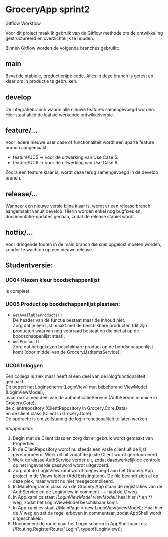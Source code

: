 # GroceryApp sprint2 

Gitflow Workflow

Voor dit project maak ik gebruik van de Gitflow methode om de ontwikkeling gestructureerd en overzichtelijk te houden.

Binnen Gitflow worden de volgende branches gebruikt:


## main
Bevat de stabiele, productierijpe code. Alles in deze branch is getest en klaar om in productie te gebruiken.


## develop
De integratiebranch waarin alle nieuwe features samengevoegd worden. Hier staat altijd de laatste werkende ontwikkelversie.


## feature/…
Voor iedere nieuwe user case of functionaliteit wordt een aparte feature branch aangemaakt.

- feature/UC5 → voor de uitwerking van Use Case 5.
- feature/UC6 → voor de uitwerking van Use Case 6.


Zodra een feature klaar is, wordt deze terug samengevoegd in de develop branch.


## release/…
Wanneer een nieuwe versie bijna klaar is, wordt er een release branch aangemaakt vanuit develop. Hierin worden enkel nog bugfixes en documentatie-updates gedaan, zodat de release stabiel wordt.


## hotfix/…
 Voor dringende fouten in de main branch die snel opgelost moeten worden, zonder te wachten op een nieuwe release.




## Studentversie:  
### UC04 Kiezen kleur boodschappenlijst  
Is compleet.

### UC05 Product op boodschappenlijst plaatsen:   
- `GetAvailableProducts()`  
	De header van de functie bestaat maar de inhoud niet.  
	Zorg dat je een lijst maakt met de beschikbare producten (dit zijn producten waarvan nog voorraad bestaat en die niet al op de boodschappenlijst staat).  
- `AddProduct()`   
	Zorg dat het gekozen beschikbare product op de boodschappenlijst komt (door middel van de GroceryListItemsService).  

### UC06 Inloggen  
Een collega is ziek maar heeft al een deel van de inlogfunctionaliteit gemaakt.  
Dit betreft het Loginscherm (LoginView) met bijbehorend ViewModel (LoginViewModel),  
maar ook al een deel van de authenticatieService (AuthServnn,mnmice in Grocery.Core),  
de clientrepository (ClientRepository in Grocery.Core.Data)  
en de client class (Client in Grocery.Core).  
De opdracht is om zelfstandig de login functionaliteit te laten werken.  

*Stappenplan:*  
1. Begin met de Client class en zorg dat er gebruik wordt gemaakt van Properties.  
2. In de ClienRepository wordt nu steeds een vaste client uit de lijst geretourneerd. Werk dit uit zodat de juiste Client wordt geretourneerd.  
3. Werk de klasse AuthService verder uit, zodat daadwerkelijk de controle op het ingevoerde password wordt uitgevoerd.
4. Zorg dat de LoginView.xaml wordt toegevoegd aan het Grocery.App project in de Views folder (Add ExistingItem). De file bevindt zich al op deze plek, maar wordt nu niet meegecompileerd.  
5. In MauiProgramm class van de Grocery.App staan de registraties van de AuthService en de LoginView in comment --> haal de // weg.  
6. In App.xaml.cs staat /*LoginViewModel viewModel*/ haal hier /* en */ weg, zodat het LoginViewModel beschikbaar komt.  
7. In App.xaml.cs staat //MainPage = new LoginView(viewModel); Haal hier de // weg en zet de regel erboven in commentaar, zodat AppShell wordt uitgeschakeld.  
8. Uncomment de route naar het Login scherm in AppShell.xaml.cs: //Routing.RegisterRoute("Login", typeof(LoginView)); 
 
